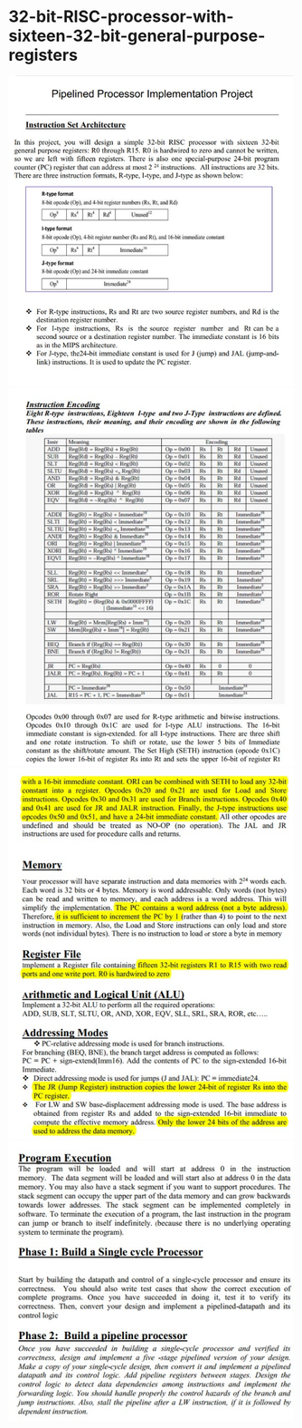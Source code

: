 # 32-bit-RISC-processor-with-sixteen-32-bit-general-purpose-registers
![](Screenshot.jpg)
![](Screenshot_2.jpg)
![](Screenshot_3.jpg)
![](Screenshot_44.jpg)
